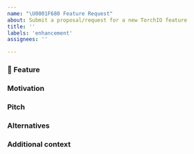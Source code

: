 ```yaml
---
name: "\U0001F680 Feature Request"
about: Submit a proposal/request for a new TorchIO feature
title: ''
labels: 'enhancement'
assignees: ''

---
```


### 🚀 Feature
<!-- A clear and concise description of the feature proposal -->

### Motivation
<!-- Please outline the motivation for the proposal. Is your feature request related to a problem? e.g., I'm always frustrated when [...]. If this is related to another GitHub issue, please link here too -->

### Pitch
<!-- A clear and concise description of what you want to happen. -->

### Alternatives
<!-- A clear and concise description of any alternative solutions or features you've considered, if any. -->

### Additional context
<!-- Add any other context or screenshots about the feature request here. -->
